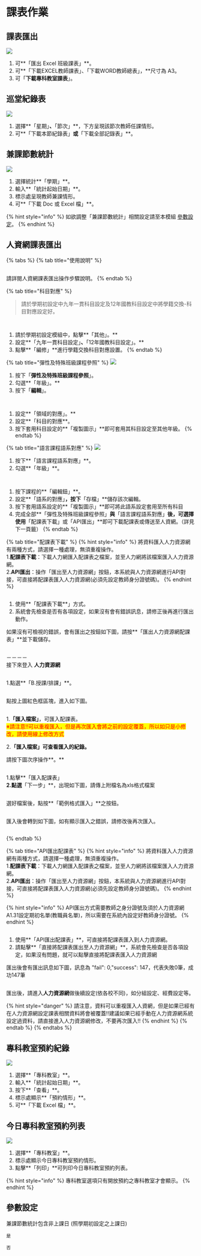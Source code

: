 # 課表作業

## 課表匯出

![](../.gitbook/assets/課表作業\_課表匯出.png)

1. 可**「匯出 Excel 班級課表」**。
2. 可**「下載EXCEL教師課表」、「下載WORD教師總表」，**尺寸為 A3。
3. 可「**下載專科教室課表**」。

## 巡堂紀錄表

![](../.gitbook/assets/class-course-list.png)

1. 選擇**「星期」**、**「節次」**，下方呈現該節次教師任課情形。
2. 可**「下載本節紀錄表」**或**「下載全部記錄表」**。

## 兼課節數統計

![](<../.gitbook/assets/addition-course-list (1).png>)

1. 選擇統計**「學期」**。
2. 輸入**「統計起始日期」**。
3. 標示處呈現教師兼課情形。
4. 可**「下載 Doc 或 Excel 檔」**。

{% hint style="info" %}
如欲調整「兼課節數統計」相關設定請至本模組 [參數設定](biao-zuo.md#undefined)。
{% endhint %}

## 人資網課表匯出

{% tabs %}
{% tab title="使用說明" %}
<figure><img src="../.gitbook/assets/課表_3.png" alt=""><figcaption></figcaption></figure>

請詳閱人資網課表匯出操作步驟說明。
{% endtab %}

{% tab title="科目對應" %}
> 請於學期初設定中九年一貫科目設定及12年國教科目設定中將學籍交換-科目對應設定好。

<figure><img src="../.gitbook/assets/課表_1.png" alt=""><figcaption></figcaption></figure>

<figure><img src="../.gitbook/assets/課表_2.png" alt=""><figcaption></figcaption></figure>

1. 請於學期初設定模組中，點擊**「其他」。**
2. 設定**「九年一貫科目設定」**、**「12年國教科目設定」。**
3. 點擊**「編修」**進行學籍交換科目對應設置。
{% endtab %}

{% tab title="彈性及特殊班級課程參照" %}
![](../.gitbook/assets/課表\_4.png)

1. 按下「**彈性及特殊班級課程參照**」。
2. 勾選**「年級」。**
3. 按下「**編輯**」。

<figure><img src="../.gitbook/assets/課表_5.png" alt=""><figcaption></figcaption></figure>

<figure><img src="../.gitbook/assets/課表_7-2 (3).png" alt=""><figcaption></figcaption></figure>

1. 設定**「領域的對應」。**
2. 設定**「科目的對應**。
3. 按下套用科目設定的**「複製圖示」**即可套用其科目設定至其他年級。
{% endtab %}

{% tab title="語言課程語系對應" %}
![](../.gitbook/assets/課表\_6.png)

1. 按下**「語言課程語系對應」**。
2. 勾選**「年級」**。

<figure><img src="../.gitbook/assets/課表_7.png" alt=""><figcaption></figcaption></figure>

<figure><img src="../.gitbook/assets/課表_7-2 (2).png" alt=""><figcaption></figcaption></figure>

1. 按下課程的**「編輯鈕」**。
2. 設定**「語系的對應」**，按下**「存檔」**儲存該次編輯。
3. 按下套用語系設定的**「複製圖示」**即可將此語系設定套用至所有科目
4. 完成全部**「彈性及特殊班級課程參照」**與**「語言課程語系對應」**後，可選擇使用**「配課表下載」或「API匯出」**即可下載配課表或傳送至人資網。（詳見下一頁籤）
{% endtab %}

{% tab title="配課表下載" %}
{% hint style="info" %}
將資料匯入人力資源網有兩種方式，請選擇一種處理，無須重複操作。\
1.**配課表下載**：下載人力網匯入配課表之檔案，並至人力網將該檔案匯入人力資源網。\
2.**API匯出**：操作「匯出至人力資源網」按鈕，本系統與人力資源網進行API對接，可直接將配課表匯入人力資源網(必須先設定教師身分證號碼)。
{% endhint %}

<figure><img src="../.gitbook/assets/課表_8.png" alt=""><figcaption></figcaption></figure>

1. 使用**「配課表下載**」方式。
2. 系統會先檢查是否有各項設定，如果沒有會有錯誤訊息，請修正後再進行匯出動作。

如果沒有可檢視的錯誤，會有匯出之按鈕如下圖，請按**「匯出人力資源網配課表」**並下載儲存。

<figure><img src="../.gitbook/assets/課表_9.png" alt=""><figcaption></figcaption></figure>

－－－－\
接下來登入 **人力資源網**&#x20;

<figure><img src="../.gitbook/assets/人資網課表1.png" alt=""><figcaption></figcaption></figure>

1.點選**「B.授課/排課」**。

<figure><img src="../.gitbook/assets/人資網課表2.png" alt=""><figcaption></figcaption></figure>

點按上圖紅色框區塊，進入如下圖。

<figure><img src="../.gitbook/assets/人資網課表3-1.png" alt=""><figcaption></figcaption></figure>

1.**「匯入檔案」**，可匯入配課表。\
<mark style="color:red;">※請注意!!可以重複匯入，但是再次匯入會將之前的設定覆蓋，所以如只是小修改，請使用線上修改方式</mark>

2.**「匯入檔案」**可查看匯入的紀錄**。**

請按下圖次序操作**。**

<figure><img src="../.gitbook/assets/人資網課表3-2.png" alt=""><figcaption></figcaption></figure>

1.點擊**「匯入配課表」**\
2.點選**「下一步」**，出現如下圖，請傳上附檔名為xls格式檔案

<figure><img src="../.gitbook/assets/人資網課表4.png" alt=""><figcaption></figcaption></figure>

選好檔案後，點按**「範例格式匯入」**之按鈕。

<figure><img src="../.gitbook/assets/人資網課表5.png" alt=""><figcaption></figcaption></figure>

匯入後會轉到如下圖，如有顯示匯入之錯誤，請修改後再次匯入。

<figure><img src="../.gitbook/assets/人資網課表6.png" alt=""><figcaption></figcaption></figure>
{% endtab %}

{% tab title="API匯出配課表" %}
{% hint style="info" %}
將資料匯入人力資源網有兩種方式，請選擇一種處理，無須重複操作。\
1.**配課表下載**：下載人力網匯入配課表之檔案，並至人力網將該檔案匯入人力資源網。\
2.**API匯出**：操作「匯出至人力資源網」按鈕，本系統與人力資源網進行API對接，可直接將配課表匯入人力資源網(必須先設定教師身分證號碼)。
{% endhint %}

{% hint style="info" %}
API匯出方式需要教師之身分證號及須於人力資源網A1.31設定期初名單(教職員名單)，所以需要在系統內設定好教師身分證號。
{% endhint %}

<figure><img src="../.gitbook/assets/課表_10.png" alt=""><figcaption></figcaption></figure>

1. 使用**「API匯出配課表」**，可直接將配課表匯入到人力資源網。
2. 請點擊**「直接將配課表匯出至人力資源網」**，系統會先檢查是否各項設定，如果沒有問題，就可以點擊直接將配課表匯入人力資源網

匯出後會有匯出訊息如下圖，訊息為 "fail": 0,"success": 147，代表失敗0筆，成功147筆

<figure><img src="../.gitbook/assets/課表_11.png" alt=""><figcaption></figcaption></figure>

匯出後，請進入**人力資源網**做後續設定(依各校不同)，如分組設定、經費設定等。

{% hint style="danger" %}
請注意，資料可以重複匯入人資網，但是如果已經有在人力資源網設定課表相關資料將會被覆蓋!!建議如果已經手動在人力資源網系統設定過資料，請直接進入人力資源網修改，不要再次匯入!!
{% endhint %}
{% endtab %}
{% endtabs %}

## 專科教室預約紀錄

![](../.gitbook/assets/order-room-record.png)

1. 選擇**「專科教室」**。
2. 輸入**「統計起始日期」**。
3. 按下**「查看」**。
4. 標示處顯示**「預約情形」**。
5. 可**「下載 Excel 檔」**。

## 今日專科教室預約列表

![](../.gitbook/assets/order-room-today.png)

1. 選擇**「專科教室」**。
2. 標示處顯示今日專科教室預約情形。
3. 點擊**「列印」**可列印今日專科教室預約列表。

{% hint style="info" %}
專科教室選項只有開放預約之專科教室才會顯示。
{% endhint %}

## 參數設定

兼課節數統計包含非上課日 (照學期初設定之上課日)

`是`

`否`
